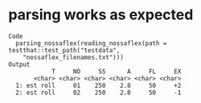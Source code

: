 # parsing works as expected

    Code
      parsing_nossaflex(reading_nossaflex(path = testthat::test_path("testdata",
        "nossaflex_filenames.txt")))
    Output
                T     NO     SS      A     FL     EX
           <char> <char> <char> <char> <char> <char>
      1: est roll     01    250    2.8     50     +2
      2: est roll     02    250    2.8     50     -1

